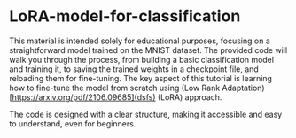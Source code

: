 # LoRA-model-for-classification

This material is intended solely for educational purposes, focusing on a straightforward model trained on the MNIST dataset. The provided code will walk you through the process, from building a basic classification model and training it, to saving the trained weights in a checkpoint file, and reloading them for fine-tuning. The key aspect of this tutorial is learning how to fine-tune the model from scratch using (Low Rank Adaptation)[https://arxiv.org/pdf/2106.09685](dsfs) (LoRA) approach.

The code is designed with a clear structure, making it accessible and easy to understand, even for beginners.


